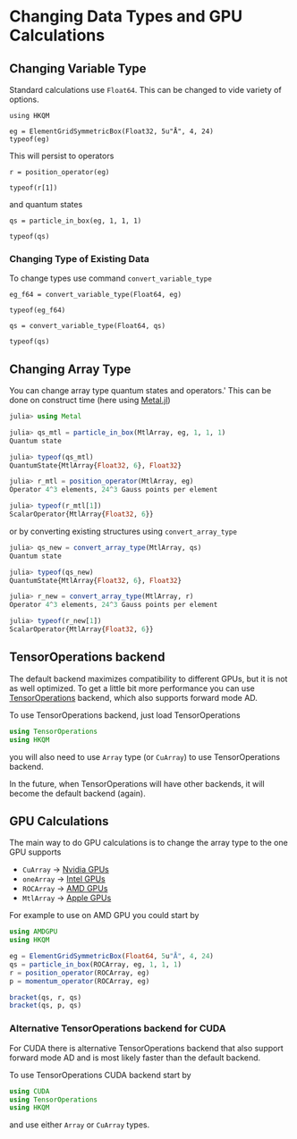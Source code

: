 # Changing Data Types and GPU Calculations

## Changing Variable Type

Standard calculations use `Float64`. This can be changed to vide variety of options.

```@example f32
using HKQM

eg = ElementGridSymmetricBox(Float32, 5u"Å", 4, 24)
typeof(eg)
```

This will persist to operators

```@example f32
r = position_operator(eg)

typeof(r[1])
```

and quantum states

```@example f32
qs = particle_in_box(eg, 1, 1, 1)

typeof(qs)
```

### Changing Type of Existing Data

To change types use command `convert_variable_type`

```@example f32
eg_f64 = convert_variable_type(Float64, eg)

typeof(eg_f64)
```

```@example f32
qs = convert_variable_type(Float64, qs)

typeof(qs)
```

## Changing Array Type

You can change array type quantum states and operators.'
This can be done on construct time
(here using [Metal.jl](https://github.com/JuliaGPU/Metal.jl))

```julia
julia> using Metal

julia> qs_mtl = particle_in_box(MtlArray, eg, 1, 1, 1)
Quantum state

julia> typeof(qs_mtl)
QuantumState{MtlArray{Float32, 6}, Float32}

julia> r_mtl = position_operator(MtlArray, eg)
Operator 4^3 elements, 24^3 Gauss points per element

julia> typeof(r_mtl[1])
ScalarOperator{MtlArray{Float32, 6}}
```

or by converting existing structures using `convert_array_type`

```julia
julia> qs_new = convert_array_type(MtlArray, qs)
Quantum state

julia> typeof(qs_new)
QuantumState{MtlArray{Float32, 6}, Float32}

julia> r_new = convert_array_type(MtlArray, r)
Operator 4^3 elements, 24^3 Gauss points per element

julia> typeof(r_new[1])
ScalarOperator{MtlArray{Float32, 6}}
```

## TensorOperations backend

The default backend maximizes compatibility to different
GPUs, but it is not as well optimized. To get a little bit
more performance you can use [TensorOperations](https://github.com/Jutho/TensorOperations.jl) backend, which also
supports forward mode AD.

To use TensorOperations backend, just load TensorOperations

```julia
using TensorOperations
using HKQM
```

you will also need to use `Array` type (or `CuArray`) to
use TensorOperations backend.

In the future, when TensorOperations will have other
backends, it will become the default backend (again).

## GPU Calculations

The main way to do GPU calculations is to change the array type to
the one GPU supports

 - `CuArray` -> [Nvidia GPUs](https://github.com/JuliaGPU/CUDA.jl)
 - `oneArray` -> [Intel GPUs](https://github.com/JuliaGPU/oneAPI.jl)
 - `ROCArray` -> [AMD GPUs](https://github.com/JuliaGPU/AMDGPU.jl)
 - `MtlArray` -> [Apple GPUs](https://github.com/JuliaGPU/Metal.jl)

For example to use on AMD GPU you could start by

```julia
using AMDGPU
using HKQM

eg = ElementGridSymmetricBox(Float64, 5u"Å", 4, 24)
qs = particle_in_box(ROCArray, eg, 1, 1, 1)
r = position_operator(ROCArray, eg)
p = momentum_operator(ROCArray, eg)

bracket(qs, r, qs)
bracket(qs, p, qs)
```

### Alternative TensorOperations backend for CUDA

For CUDA there is alternative TensorOperations backend
that also support forward mode AD and is most likely faster
than the default backend.

To use TensorOperations CUDA backend start by

```julia
using CUDA
using TensorOperations
using HKQM
```

and use either `Array` or `CuArray` types.
